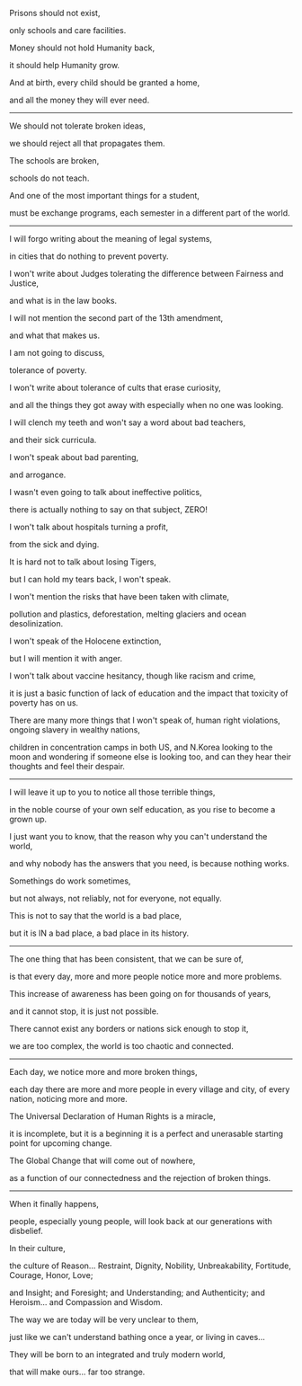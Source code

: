 Prisons should not exist,

only schools and care facilities.

Money should not hold Humanity back,

it should help Humanity grow.

And at birth, every child should be granted a home,

and all the money they will ever need.

---

We should not tolerate broken ideas,

we should reject all that propagates them.

The schools are broken,

schools do not teach.

And one of the most important things for a student,

must be exchange programs, each semester in a different part of the world.

---

I will forgo writing about the meaning of legal systems,

in cities that do nothing to prevent poverty.

I won't write about Judges tolerating the difference between Fairness and Justice,

and what is in the law books.

I will not mention the second part of the 13th amendment,

and what that makes us.

I am not going to discuss,

tolerance of poverty.

I won't write about tolerance of cults that erase curiosity,

and all the things they got away with especially when no one was looking.

I will clench my teeth and won't say a word about bad teachers,

and their sick curricula.

I won't speak about bad parenting,

and arrogance.

I wasn't even going to talk about ineffective politics,

there is actually nothing to say on that subject, ZERO!

I won't talk about hospitals turning a profit,

from the sick and dying.

It is hard not to talk about losing Tigers,

but I can hold my tears back, I won't speak.

I won't mention the risks that have been taken with climate,

pollution and plastics, deforestation, melting glaciers and ocean desolinization.

I won't speak of the Holocene extinction,

but I will mention it with anger.

I won't talk about vaccine hesitancy, though like racism and crime,

it is just a basic function of lack of education and the impact that toxicity of poverty has on us.

There are many more things that I won't speak of, human right violations, ongoing slavery in wealthy nations,

children in concentration camps in both US, and N.Korea looking to the moon and wondering if someone else is looking too, and can they hear their thoughts and feel their despair.

---

I will leave it up to you to notice all those terrible things,

in the noble course of your own self education, as you rise to become a grown up.

I just want you to know, that the reason why you can't understand the world,

and why nobody has the answers that you need, is because nothing works.

Somethings do work sometimes,

but not always, not reliably, not for everyone, not equally.

This is not to say that the world is a bad place,

but it is IN a bad place, a bad place in its history.

---

The one thing that has been consistent, that we can be sure of,

is that every day, more and more people notice more and more problems.

This increase of awareness has been going on for thousands of years,

and it cannot stop, it is just not possible.

There cannot exist any borders or nations sick enough to stop it,

we are too complex, the world is too chaotic and connected.

---

Each day, we notice more and more broken things,

each day there are more and more people in every village and city, of every nation, noticing more and more.

The Universal Declaration of Human Rights is a miracle,

it is incomplete, but it is a beginning it is a perfect and unerasable starting point for upcoming change.

The Global Change that will come out of nowhere,

as a function of our connectedness and the rejection of broken things.

---

When it finally happens,

people, especially young people, will look back at our generations with disbelief.

In their culture,

the culture of Reason... Restraint, Dignity, Nobility, Unbreakability, Fortitude, Courage, Honor, Love;

and Insight; and Foresight; and Understanding; and Authenticity; and Heroism... and Compassion and Wisdom.

The way we are today will be very unclear to them,

just like we can't understand bathing once a year, or living in caves...

They will be born to an integrated and truly modern world,

that will make ours... far too strange.

